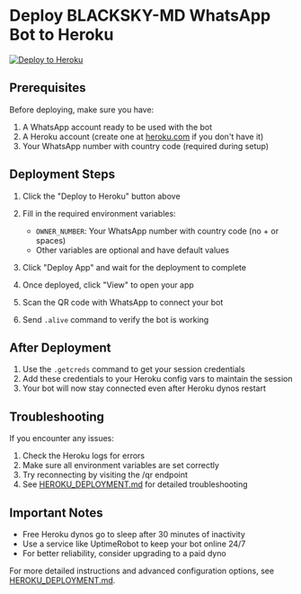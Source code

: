 # Deploy BLACKSKY-MD WhatsApp Bot to Heroku

[![Deploy to Heroku](https://www.herokucdn.com/deploy/button.svg)](https://heroku.com/deploy?template=https://github.com/madariss5/BLACKSKY)

## Prerequisites
Before deploying, make sure you have:
1. A WhatsApp account ready to be used with the bot
2. A Heroku account (create one at [heroku.com](https://heroku.com) if you don't have it)
3. Your WhatsApp number with country code (required during setup)

## Deployment Steps

1. Click the "Deploy to Heroku" button above
2. Fill in the required environment variables:
   - `OWNER_NUMBER`: Your WhatsApp number with country code (no + or spaces)
   - Other variables are optional and have default values

3. Click "Deploy App" and wait for the deployment to complete
4. Once deployed, click "View" to open your app
5. Scan the QR code with WhatsApp to connect your bot
6. Send `.alive` command to verify the bot is working

## After Deployment

1. Use the `.getcreds` command to get your session credentials
2. Add these credentials to your Heroku config vars to maintain the session
3. Your bot will now stay connected even after Heroku dynos restart

## Troubleshooting

If you encounter any issues:
1. Check the Heroku logs for errors
2. Make sure all environment variables are set correctly
3. Try reconnecting by visiting the /qr endpoint
4. See [HEROKU_DEPLOYMENT.md](HEROKU_DEPLOYMENT.md) for detailed troubleshooting

## Important Notes

- Free Heroku dynos go to sleep after 30 minutes of inactivity
- Use a service like UptimeRobot to keep your bot online 24/7
- For better reliability, consider upgrading to a paid dyno

For more detailed instructions and advanced configuration options, see [HEROKU_DEPLOYMENT.md](HEROKU_DEPLOYMENT.md).